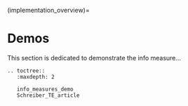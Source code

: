 (implementation_overview)=
# **Demos**
This section is dedicated to demonstrate the info measure...


```{eval-rst}
.. toctree::
   :maxdepth: 2
   
   info_measures_demo
   Schreiber_TE_article
```